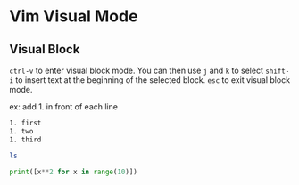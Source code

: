 # Vim Visual Mode

## Visual Block

`ctrl-v` to enter visual block mode. You can then use `j` and `k` to select
`shift-i` to insert text at the beginning of the selected block.
`esc` to exit visual block mode.

ex: add 1. in front of each line

```bash
1. first
1. two
1. third
```

```bash
ls
```

```python
print([x**2 for x in range(10)])
```
